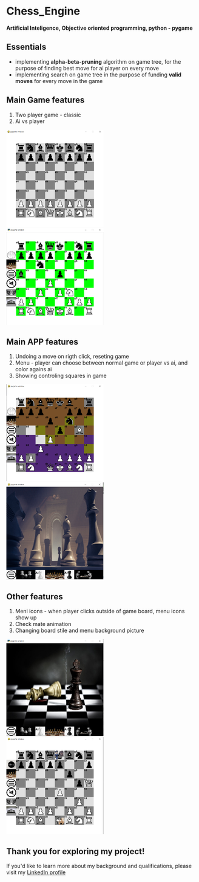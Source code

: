 # Chess_Engine
**Artificial Inteligence, Objective oriented programming, python - pygame**

## Essentials
- implementing **alpha-beta-pruning** algorithm on game tree, for the purpose of finding best move for ai player on every move
- implementing search on game tree in the purpose of funding **valid moves** for every move in the game

## Main Game features
1. Two player game - classic
2. Ai vs player

<img src="Screens_6_11_23/Start.PNG" alt="Alt Text" width="256" height="256"> <img src="Screens_6_11_23/Game.PNG" alt="Alt Text" width="256" height="256">

## Main APP features
1. Undoing a move on rigth click, reseting game
2. Menu - player can choose between normal game or player vs ai, and color agains ai
3. Showing controling squares in game

<img src="Screens_6_11_23/ControlSquares.PNG" alt="Alt Text" width="256" height="256"><img src="Screens_6_11_23/Menu.PNG" alt="Alt Text" width="256" height="256"> 


## Other features
1. Meni icons - when player clicks outside of game board, menu icons show up
2. Check mate animation
3. Changing board stile and menu background picture

 <img src="Screens_6_11_23/Mate.PNG" alt="Alt Text" width="256" height="256"><img src="Screens_6_11_23/matew.PNG" alt="Alt Text" width="256" height="256"> 

## **Thank you for exploring my project!** 
If you'd like to learn more about my background and qualifications, please visit my [LinkedIn profile](https://www.linkedin.com/in/your-profile)
